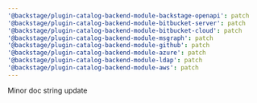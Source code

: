 ```yaml
---
'@backstage/plugin-catalog-backend-module-backstage-openapi': patch
'@backstage/plugin-catalog-backend-module-bitbucket-server': patch
'@backstage/plugin-catalog-backend-module-bitbucket-cloud': patch
'@backstage/plugin-catalog-backend-module-msgraph': patch
'@backstage/plugin-catalog-backend-module-github': patch
'@backstage/plugin-catalog-backend-module-azure': patch
'@backstage/plugin-catalog-backend-module-ldap': patch
'@backstage/plugin-catalog-backend-module-aws': patch
---
```


Minor doc string update
